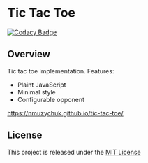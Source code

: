 # Tic Tac Toe
[![Codacy Badge](https://api.codacy.com/project/badge/Grade/67023b6ab0644d978302abb8e1ad927f)](https://www.codacy.com/app/nmuzychuk/tic-tac-toe)

## Overview
Tic tac toe implementation. Features:
- Plaint JavaScript
- Minimal style
- Configurable opponent

https://nmuzychuk.github.io/tic-tac-toe/

## License
This project is released under the [MIT License](LICENSE.txt)
